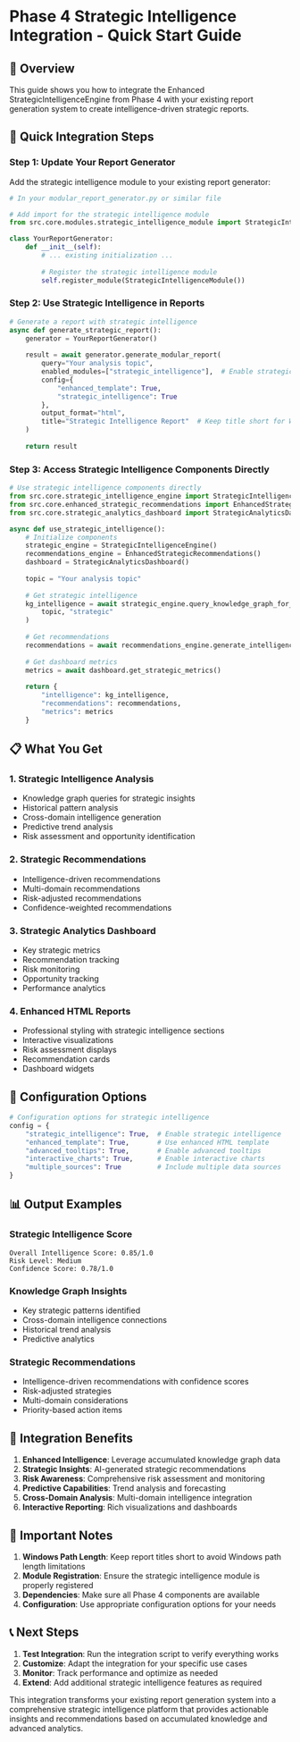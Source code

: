 # Phase 4 Strategic Intelligence Integration - Quick Start Guide

## 🎯 Overview

This guide shows you how to integrate the Enhanced StrategicIntelligenceEngine from Phase 4 with your existing report generation system to create intelligence-driven strategic reports.

## 🚀 Quick Integration Steps

### Step 1: Update Your Report Generator

Add the strategic intelligence module to your existing report generator:

```python
# In your modular_report_generator.py or similar file

# Add import for the strategic intelligence module
from src.core.modules.strategic_intelligence_module import StrategicIntelligenceModule

class YourReportGenerator:
    def __init__(self):
        # ... existing initialization ...
        
        # Register the strategic intelligence module
        self.register_module(StrategicIntelligenceModule())
```

### Step 2: Use Strategic Intelligence in Reports

```python
# Generate a report with strategic intelligence
async def generate_strategic_report():
    generator = YourReportGenerator()
    
    result = await generator.generate_modular_report(
        query="Your analysis topic",
        enabled_modules=["strategic_intelligence"],  # Enable strategic intelligence
        config={
            "enhanced_template": True,
            "strategic_intelligence": True
        },
        output_format="html",
        title="Strategic Intelligence Report"  # Keep title short for Windows
    )
    
    return result
```

### Step 3: Access Strategic Intelligence Components Directly

```python
# Use strategic intelligence components directly
from src.core.strategic_intelligence_engine import StrategicIntelligenceEngine
from src.core.enhanced_strategic_recommendations import EnhancedStrategicRecommendations
from src.core.strategic_analytics_dashboard import StrategicAnalyticsDashboard

async def use_strategic_intelligence():
    # Initialize components
    strategic_engine = StrategicIntelligenceEngine()
    recommendations_engine = EnhancedStrategicRecommendations()
    dashboard = StrategicAnalyticsDashboard()
    
    topic = "Your analysis topic"
    
    # Get strategic intelligence
    kg_intelligence = await strategic_engine.query_knowledge_graph_for_intelligence(
        topic, "strategic"
    )
    
    # Get recommendations
    recommendations = await recommendations_engine.generate_intelligence_driven_recommendations(topic)
    
    # Get dashboard metrics
    metrics = await dashboard.get_strategic_metrics()
    
    return {
        "intelligence": kg_intelligence,
        "recommendations": recommendations,
        "metrics": metrics
    }
```

## 📋 What You Get

### 1. **Strategic Intelligence Analysis**
- Knowledge graph queries for strategic insights
- Historical pattern analysis
- Cross-domain intelligence generation
- Predictive trend analysis
- Risk assessment and opportunity identification

### 2. **Strategic Recommendations**
- Intelligence-driven recommendations
- Multi-domain recommendations
- Risk-adjusted recommendations
- Confidence-weighted recommendations

### 3. **Strategic Analytics Dashboard**
- Key strategic metrics
- Recommendation tracking
- Risk monitoring
- Opportunity tracking
- Performance analytics

### 4. **Enhanced HTML Reports**
- Professional styling with strategic intelligence sections
- Interactive visualizations
- Risk assessment displays
- Recommendation cards
- Dashboard widgets

## 🔧 Configuration Options

```python
# Configuration options for strategic intelligence
config = {
    "strategic_intelligence": True,  # Enable strategic intelligence
    "enhanced_template": True,       # Use enhanced HTML template
    "advanced_tooltips": True,       # Enable advanced tooltips
    "interactive_charts": True,      # Enable interactive charts
    "multiple_sources": True         # Include multiple data sources
}
```

## 📊 Output Examples

### Strategic Intelligence Score
```
Overall Intelligence Score: 0.85/1.0
Risk Level: Medium
Confidence Score: 0.78/1.0
```

### Knowledge Graph Insights
- Key strategic patterns identified
- Cross-domain intelligence connections
- Historical trend analysis
- Predictive analytics

### Strategic Recommendations
- Intelligence-driven recommendations with confidence scores
- Risk-adjusted strategies
- Multi-domain considerations
- Priority-based action items

## 🎯 Integration Benefits

1. **Enhanced Intelligence**: Leverage accumulated knowledge graph data
2. **Strategic Insights**: AI-generated strategic recommendations
3. **Risk Awareness**: Comprehensive risk assessment and monitoring
4. **Predictive Capabilities**: Trend analysis and forecasting
5. **Cross-Domain Analysis**: Multi-domain intelligence integration
6. **Interactive Reporting**: Rich visualizations and dashboards

## 🚨 Important Notes

1. **Windows Path Length**: Keep report titles short to avoid Windows path length limitations
2. **Module Registration**: Ensure the strategic intelligence module is properly registered
3. **Dependencies**: Make sure all Phase 4 components are available
4. **Configuration**: Use appropriate configuration options for your needs

## 📞 Next Steps

1. **Test Integration**: Run the integration script to verify everything works
2. **Customize**: Adapt the integration for your specific use cases
3. **Monitor**: Track performance and optimize as needed
4. **Extend**: Add additional strategic intelligence features as required

This integration transforms your existing report generation system into a comprehensive strategic intelligence platform that provides actionable insights and recommendations based on accumulated knowledge and advanced analytics.

